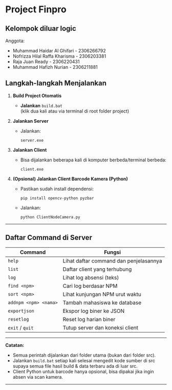 # Project Finpro
## Kelompok diluar logic
Anggota:
- Muhammad Haidar Al Ghifari - 2306266792
- Nofrizza Hilal Raffa Kharisma - 2306203381
- Raja Juan Ready - 2306220431
- Muhammad Hafizh Nurian - 2306211881

## Langkah-langkah Menjalankan

1. **Build Project Otomatis**
   - **Jalankan** `build.bat`  
     (klik dua kali atau via terminal di root folder project)

2. **Jalankan Server**
   - Jalankan:
     ```
     server.exe
     ```

3. **Jalankan Client**
   - Bisa dijalankan beberapa kali di komputer berbeda/terminal berbeda:
     ```
     client.exe
     ```

4. **(Opsional) Jalankan Client Barcode Kamera (Python)**
   - Pastikan sudah install dependensi:
     ```
     pip install opencv-python pyzbar
     ```
   - Jalankan:
     ```
     python ClientNodeCamera.py
     ```

---

## Daftar Command di Server

| Command                  | Fungsi                                        |
|--------------------------|-----------------------------------------------|
| `help`                   | Lihat daftar command dan penjelasannya        |
| `list`                   | Daftar client yang terhubung                  |
| `log`                    | Lihat log absensi (teks)                      |
| `find <npm>`             | Cari log berdasar NPM                         |
| `sort <npm>`             | Lihat kunjungan NPM urut waktu                |
| `addnpm <npm> <nama>`    | Tambah mahasiswa ke database                  |
| `exportjson`             | Ekspor log biner ke JSON                      |
| `resetlog`               | Reset log harian biner                        |
| `exit` / `quit`          | Tutup server dan koneksi client               |

---

**Catatan:**  
- Semua perintah dijalankan dari folder utama (bukan dari folder src).
- Jalankan `build.bat` setiap kali selesai mengedit kode sumber di src supaya semua file hasil build & data terbaru ada di luar src.
- Client Python untuk barcode hanya opsional, bisa dipakai jika ingin absen via scan kamera.

---
